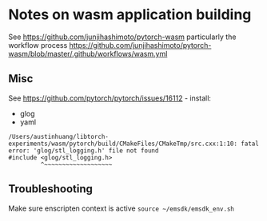 # Notes on wasm application building

See https://github.com/junjihashimoto/pytorch-wasm particularly the workflow process https://github.com/junjihashimoto/pytorch-wasm/blob/master/.github/workflows/wasm.yml

## Misc

See https://github.com/pytorch/pytorch/issues/16112 - install:
- glog
- yaml
```
/Users/austinhuang/libtorch-experiments/wasm/pytorch/build/CMakeFiles/CMakeTmp/src.cxx:1:10: fatal error: 'glog/stl_logging.h' file not found
#include <glog/stl_logging.h>
         ^~~~~~~~~~~~~~~~~~~~
```

## Troubleshooting

Make sure enscripten context is active `source ~/emsdk/emsdk_env.sh`
